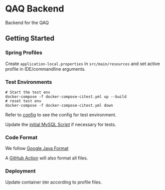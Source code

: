 # QAQ Backend

Backend for the QAQ

## Getting Started

### Spring Profiles

Create `application-local.properties` in `src/main/resources` and set active profile in IDE/commandline arguments.

### Test Environments

```shell script
# Start the test env
docker-compose -f docker-compose-citest.yml up --build
# reset test env
docker-compose -f docker-compose-citest.yml down
```

Refer to [config](docker-compose-citest.yml) to see the config for test environment.

Update the [initial MySQL Script](scripts/mysql/1_init_data.sql) if necessary for tests.

### Code Format

We follow [Google Java Format](https://github.com/google/google-java-format)

A [GitHub Action](https://github.com/axel-op/googlejavaformat-action) will also format all files.

### Deployment

Update container `ENV` according to profile files.
